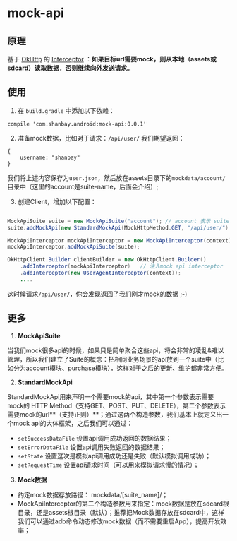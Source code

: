 # mock-api



## 原理

基于 [OkHttp](https://github.com/square/okhttp) 的 [Interceptor](https://github.com/square/okhttp/wiki/Interceptors) ：**如果目标url需要mock，则从本地（assets或sdcard）读取数据，否则继续向外发送请求。**




## 使用

1. 在 `build.gradle` 中添加以下依赖：

```
compile 'com.shanbay.android:mock-api:0.0.1'
```

2. 准备mock数据，比如对于请求：`/api/user/` 我们期望返回：

```
{
    username: "shanbay"
}
```

我们将上述内容保存为`user.json`，然后放在assets目录下的`mockdata/account/`目录中（这里的account是suite-name，后面会介绍）;

3. 创建Client，增加以下配置：

```java

MockApiSuite suite = new MockApiSuite("account"); // account 表示 suite name
suite.addMockApi(new StandardMockApi(MockHttpMethod.GET, "/api/user/").setSuccessDataFile("user.json"))

MockApiInterceptor mockApiInterceptor = new MockApiInterceptor(context);
mockApiInterceptor.addMockApiSuite(suite);

OkHttpClient.Builder clientBuilder = new OkHttpClient.Builder()
    .addInterceptor(mockApiInterceptor)   // 注入mock api interceptor
    .addInterceptor(new UserAgentInterceptor(context));
    ....
```

这时候请求`/api/user/`，你会发现返回了我们刚才mock的数据 ;-)



## 更多

1. **MockApiSuite**

当我们mock很多api的时候，如果只是简单聚合这些api，将会非常的凌乱&难以管理，所以我们建立了Suite的概念：把相同业务场景的api放到一个suite中（比如分为account模块、purchase模块），这样对于之后的更新、维护都非常方便。

2. **StandardMockApi**

StandardMockApi用来声明一个需要mock的api，其中第一个参数表示需要mock的 HTTP Method（支持GET、POST、PUT、DELETE），第二个参数表示需要mock的url**（支持正则）**；通过这两个构造参数，我们基本上就定义出一个mock api的大体框架，之后我们可以通过：
- `setSuccessDataFile` 设置api调用成功返回的数据结果；
- `setErrorDataFile` 设置api调用失败返回的数据结果；
- `setState` 设置这次是模拟api调用成功还是失败（默认模拟调用成功）；
- `setRequestTime` 设置api请求时间（可以用来模拟请求慢的情况）；

3. **Mock数据**

- 约定mock数据存放路径： mockdata/[suite_name]/；
- MockApiInterceptor的第二个构造参数用来指定：mock数据是放在sdcard根目录，还是assets根目录（默认）；推荐把Mock数据存放在sdcard中，这样我们可以通过adb命令动态修改mock数据（而不需要重启App），提高开发效率；

